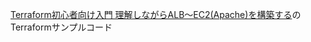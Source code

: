 [Terraform初心者向け入門 理解しながらALB〜EC2(Apache)を構築する](https://zoo200.net/terraform-tutorial-alb-ec2/)のTerraformサンプルコード
